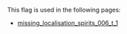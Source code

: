 This flag is used in the following pages:
 - [missing_localisation_spirits_006_t_1](../events/missing_localisation_spirits_006_t_1.md)
